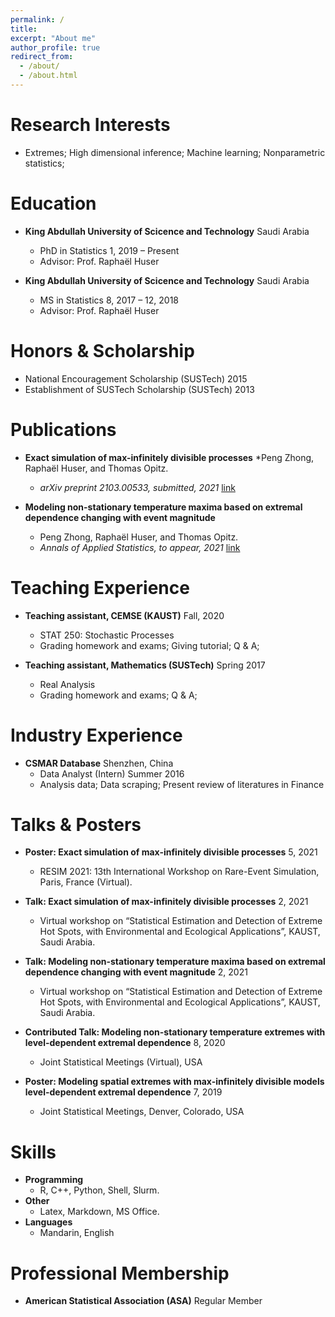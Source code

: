 ```yaml
---
permalink: /
title: 
excerpt: "About me"
author_profile: true
redirect_from: 
  - /about/
  - /about.html
---
```


Research Interests
====
* Extremes; High dimensional inference; Machine learning; Nonparametric statistics;

Education
====

* **King Abdullah University of Scicence and Technology** Saudi Arabia
   * PhD in Statistics 1, 2019 – Present
   * Advisor: Prof. Raphaël Huser

* **King Abdullah University of Scicence and Technology** Saudi Arabia
    * MS in Statistics 8, 2017 – 12, 2018
	* Advisor: Prof. Raphaël Huser

Honors & Scholarship
====

* National Encouragement Scholarship (SUSTech) 2015
* Establishment of SUSTech Scholarship (SUSTech) 2013

Publications
====

* **Exact simulation of max-infinitely divisible processes**
	*Peng Zhong, Raphaël Huser, and Thomas Opitz. 
	* *arXiv preprint 2103.00533, submitted, 2021* [link](pangchung.github.io/files/Zhong-etal_ExactMaxID.pdf) 

* **Modeling non-stationary temperature maxima based on extremal dependence changing with event magnitude**
	* Peng Zhong, Raphaël Huser, and Thomas Opitz.
	* *Annals of Applied Statistics, to appear, 2021* [link](pangchung.github.io/files/Zhong-MaxID.pdf)

 Teaching Experience
 ====
 
 * **Teaching assistant, CEMSE (KAUST)** Fall, 2020
	* STAT 250: Stochastic Processes
	* Grading homework and exams; Giving tutorial; Q & A;

* **Teaching assistant, Mathematics (SUSTech)** Spring 2017
	* Real Analysis
	* Grading homework and exams; Q & A;

Industry Experience
====

* **CSMAR Database** Shenzhen, China
	* Data Analyst (Intern) Summer 2016
	* Analysis data; Data scraping; Present review of literatures in Finance

Talks & Posters
====

* **Poster: Exact simulation of max-infinitely divisible processes** 5, 2021
	* RESIM 2021: 13th International Workshop on Rare-Event Simulation, Paris, France (Virtual).

* **Talk: Exact simulation of max-infinitely divisible processes** 2, 2021
	* Virtual workshop on “Statistical Estimation and Detection of Extreme Hot Spots, with Environmental and Ecological Applications”, KAUST, Saudi Arabia.

* **Talk: Modeling non-stationary temperature maxima based on extremal dependence changing with event magnitude** 2, 2021
	* Virtual workshop on “Statistical Estimation and Detection of Extreme Hot Spots, with Environmental and Ecological Applications”, KAUST, Saudi Arabia.

* **Contributed Talk: Modeling non-stationary temperature extremes with level-dependent extremal dependence** 8, 2020
	* Joint Statistical Meetings (Virtual), USA

* **Poster: Modeling spatial extremes with max-infinitely divisible models level-dependent extremal dependence** 7, 2019
	* Joint Statistical Meetings, Denver, Colorado, USA

Skills
====

* **Programming**
	* R, C++, Python, Shell, Slurm.
* **Other**
	* Latex, Markdown, MS Office.
* **Languages**
	* Mandarin, English

Professional Membership
====

* **American Statistical Association (ASA)** Regular Member
